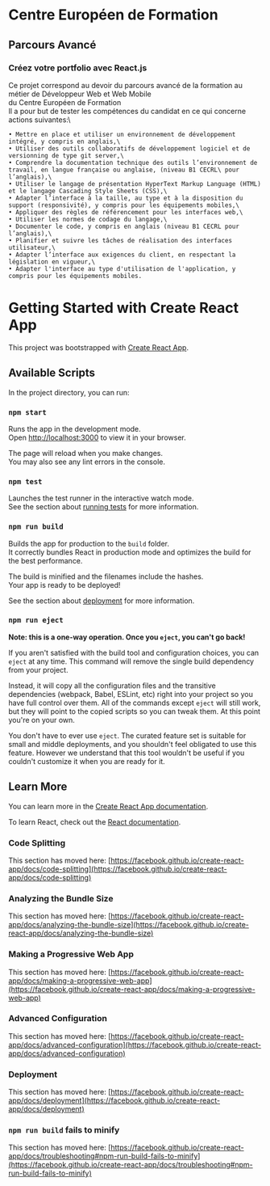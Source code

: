 # Centre Européen de Formation
## Parcours Avancé
### Créez votre portfolio avec React.js

Ce projet correspond au devoir du parcours avancé de la formation au métier de Développeur Web et Web Mobile\
du Centre Européen de Formation\
Il a pour but de tester les compétences du candidat en ce qui concerne actions suivantes:\


    • Mettre en place et utiliser un environnement de développement intégré, y compris en anglais,\
    • Utiliser des outils collaboratifs de développement logiciel et de versionning de type git server,\
    • Comprendre la documentation technique des outils l’environnement de travail, en langue française ou anglaise, (niveau B1 CECRL\ pour l’anglais),\
    • Utiliser le langage de présentation HyperText Markup Language (HTML) et le langage Cascading Style Sheets (CSS),\
    • Adapter l’interface à la taille, au type et à la disposition du support (responsivité), y compris pour les équipements mobiles,\
    • Appliquer des règles de référencement pour les interfaces web,\
    • Utiliser les normes de codage du langage,\
    • Documenter le code, y compris en anglais (niveau B1 CECRL pour l’anglais),\
    • Planifier et suivre les tâches de réalisation des interfaces utilisateur,\
    • Adapter l’interface aux exigences du client, en respectant la législation en vigueur,\
    • Adapter l'interface au type d'utilisation de l'application, y compris pour les équipements mobiles.


# Getting Started with Create React App

This project was bootstrapped with [Create React App](https://github.com/facebook/create-react-app).

## Available Scripts

In the project directory, you can run:

### `npm start`

Runs the app in the development mode.\
Open [http://localhost:3000](http://localhost:3000) to view it in your browser.

The page will reload when you make changes.\
You may also see any lint errors in the console.

### `npm test`

Launches the test runner in the interactive watch mode.\
See the section about [running tests](https://facebook.github.io/create-react-app/docs/running-tests) for more information.

### `npm run build`

Builds the app for production to the `build` folder.\
It correctly bundles React in production mode and optimizes the build for the best performance.

The build is minified and the filenames include the hashes.\
Your app is ready to be deployed!

See the section about [deployment](https://facebook.github.io/create-react-app/docs/deployment) for more information.

### `npm run eject`

**Note: this is a one-way operation. Once you `eject`, you can't go back!**

If you aren't satisfied with the build tool and configuration choices, you can `eject` at any time. This command will remove the single build dependency from your project.

Instead, it will copy all the configuration files and the transitive dependencies (webpack, Babel, ESLint, etc) right into your project so you have full control over them. All of the commands except `eject` will still work, but they will point to the copied scripts so you can tweak them. At this point you're on your own.

You don't have to ever use `eject`. The curated feature set is suitable for small and middle deployments, and you shouldn't feel obligated to use this feature. However we understand that this tool wouldn't be useful if you couldn't customize it when you are ready for it.

## Learn More

You can learn more in the [Create React App documentation](https://facebook.github.io/create-react-app/docs/getting-started).

To learn React, check out the [React documentation](https://reactjs.org/).

### Code Splitting

This section has moved here: [https://facebook.github.io/create-react-app/docs/code-splitting](https://facebook.github.io/create-react-app/docs/code-splitting)

### Analyzing the Bundle Size

This section has moved here: [https://facebook.github.io/create-react-app/docs/analyzing-the-bundle-size](https://facebook.github.io/create-react-app/docs/analyzing-the-bundle-size)

### Making a Progressive Web App

This section has moved here: [https://facebook.github.io/create-react-app/docs/making-a-progressive-web-app](https://facebook.github.io/create-react-app/docs/making-a-progressive-web-app)

### Advanced Configuration

This section has moved here: [https://facebook.github.io/create-react-app/docs/advanced-configuration](https://facebook.github.io/create-react-app/docs/advanced-configuration)

### Deployment

This section has moved here: [https://facebook.github.io/create-react-app/docs/deployment](https://facebook.github.io/create-react-app/docs/deployment)

### `npm run build` fails to minify

This section has moved here: [https://facebook.github.io/create-react-app/docs/troubleshooting#npm-run-build-fails-to-minify](https://facebook.github.io/create-react-app/docs/troubleshooting#npm-run-build-fails-to-minify)
